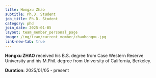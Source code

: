 ```yaml
---
title: Hongxu Zhao
subtitle: Ph.D. Student
job_title: Ph.D. Student
category: phd
join_date: 2025-01-05
layout: team_member_personal_page
image: /img/team/current_member/zhaohongxu.jpg
link-new-tab: true
---
```


**Hongxu ZHAO** received his B.S. degree from Case Western Reserve University and his M.Phil. degree from University of California, Berkeley.

**Duration:** 2025/01/05 - present